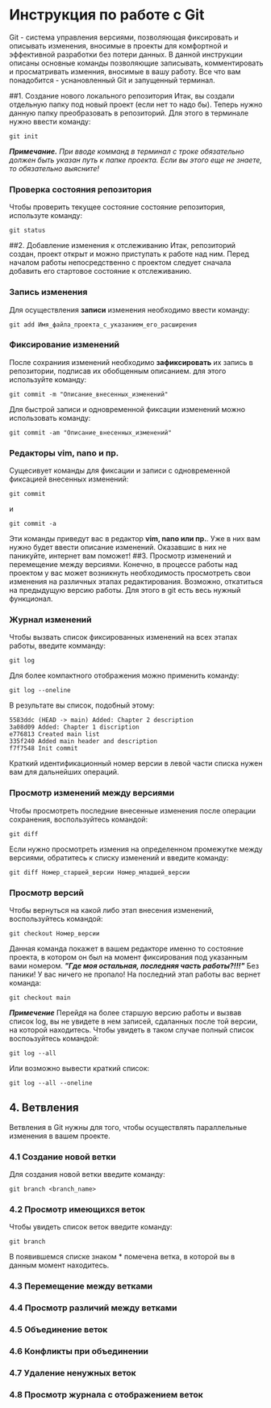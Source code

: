 # Инструкция по работе с Git
Git - система управления версиями, позволяющая фиксировать и описывать изменения, вносимые в проекты для комфортной и эффективной разработки без потери данных. В данной инструкции описаны основные команды позволяющие записывать, комментировать и просматривать изменния, вносимые в вашу работу. Все что вам понадобится - уснановленный Git и запущенный терминал.

##1. Создание нового локального репозитория
Итак, вы создали отдельную папку под новый проект (если нет то надо бы). Теперь нужно данную папку преобразовать в репозиторий. Для этого в терминале нужно ввести команду:
    
    git init

***Примечание.***
*При вводе комманд в терминал с троке обязательно должен быть указан путь к папке проекта. Если вы этого еще не знаете, то обязательно выясните!*


### Проверка состояния репозитория
Чтобы проверить текущее состояние состояние репозитория, используте команду:
    
    git status
    
##2. Добавление изменения к отслеживанию
Итак, репозиторий создан, проект открыт и можно приступать к работе над ним. Перед началом работы непосредственно с проектом следует сначала добавить его стартовое состояние к отслеживанию. 
### Запись изменения
Для осуществления **записи** изменения необходимо ввести команду:

    git add Имя_файла_проекта_с_указанием_его_расширения
### Фиксирование изменений
После сохраниия изменений необходимо **зафиксировать** их запись в репозитории, подписав их обобщенным описанием. для этого используйте команду:

    git commit -m "Описание_внесенных_изменений"
   
Для быстрой записи и одновременной фиксации изменений можно использовать команду:
   
    git commit -am "Описание_внесенных_изменений"    
### Редакторы vim, nano и пр.
Сущесивует команды для фиксации и записи с одновременной фиксацией внесенных изменений:

    git commit
и

    git commit -a

Эти команды приведут вас в редактор **vim, nano или пр.**. Уже в них вам нужно будет ввести описание изменений. Оказавшис в них не паникуйте, интернет вам поможет!
##3. Просмотр изменений и перемещение между версиями.
Конечно, в процессе работы над проектом у вас может возникнуть необходимость просмотреть свои изменения на различных этапах редактирования. Возможно, откатиться на предыдущую версию работы. Для этого в git есть весь нужный функционал. 
### Журнал изменений
Чтобы вызвать список фиксированных изменений на всех этапах работы, введите комманду:

    git log

Для более компактного отображения можно применить команду:

    git log --oneline
В результате вы список, подобный этому:
    
    5583ddc (HEAD -> main) Added: Chapter 2 description
    3a08d09 Added: Chapter 1 discription
    e776813 Created main list
    335f240 Added main header and description
    f7f7548 Init commit
Краткий идентификационный номер версии в левой части списка нужен вам для дальнейших операций. 
### Просмотр изменений между версиями
Чтобы просмотреть последние внесенные изменения после операции сохранения, воспользуйтесь командой:

    git diff
Если нужно просмотреть измения на определенном промежутке между версиями, обратитесь к списку изменений и введите команду:

    git diff Номер_старшей_версии Номер_младшей_версии
### Просмотр версий
Чтобы вернуться на какой либо этап внесения изменений, воспользуйтесь командой:

    git checkout Номер_версии
Данная команда покажет в вашем редакторе именно то состояние проекта, в котором он был на момент фиксирования под указанным вами номером.
***"Где моя остальная, последняя часть работы?!!!"***
Без паники! У вас ничего не пропало! На последний этап работы вас вернет команда:

    git checkout main

***Примечение***
Перейдя на более старшую версию работы и вызвав список log, вы не увидете в нем записей, сдаланных после той версии, на которой находитесь. Чтобы увидеть в таком случае полный список воспоьзуйтесь командой:

    git log --all

Или возможно вывести краткий список:

    git log --all --oneline

## 4. Ветвления
Ветвления в Git нужны для того, чтобы осуществлять параллельные изменения в вашем проекте.

### 4.1 Создание новой ветки
Для создания новой ветки введите команду:

    git branch <branch_name>

### 4.2 Просмотр имеющихся веток
Чтобы увидеть список веток введите команду:

    git branch

В появившемся списке знаком * помечена ветка, в которой вы в данным момент находитесь.

### 4.3 Перемещение между ветками
### 4.4 Просмотр различий между ветками
### 4.5 Объединение веток
### 4.6 Конфликты при объединении
### 4.7 Удаление ненужных веток
### 4.8 Просмотр журнала с отображением веток